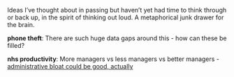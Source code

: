 Ideas I’ve thought about in passing but haven’t yet had time to think through or back up, in the spirit of thinking out loud. A metaphorical junk drawer for the brain.


**phone theft**: There are such huge data gaps around this - how can these be filled?

**nhs productivity**: More managers vs less managers vs better managers - [administrative bloat could be good, actually](https://x.com/AliJaneMoore/status/1846091404214141300)  




